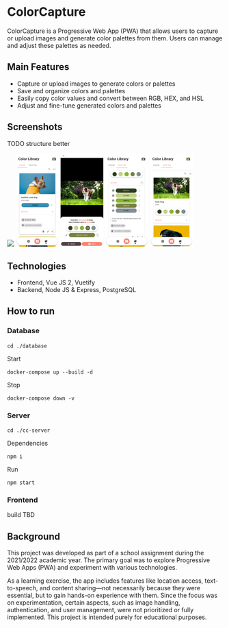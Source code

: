# ColorCapture
ColorCapture is a Progressive Web App (PWA) that allows users to capture or upload images and generate color palettes from them. Users can manage and adjust these palettes as needed.

## Main Features
* Capture or upload images to generate colors or palettes
* Save and organize colors and palettes
* Easily copy color values and convert between RGB, HEX, and HSL
* Adjust and fine-tune generated colors and palettes

## Screenshots
TODO structure better
<div>
   <img src="https://github.com/siyusun02/ColorCapture/blob/main/screenshots/color-create.png.png?raw=true" width="20%" />
   <img src="https://github.com/siyusun02/ColorCapture/blob/main/screenshots/color-lib.png?raw=true" width="20%" />
   <img src="https://github.com/siyusun02/ColorCapture/blob/main/screenshots/palette-create.png?raw=true" width="20%" />
   <img src="https://github.com/siyusun02/ColorCapture/blob/main/screenshots/palette-lib-details.png?raw=true" width="20%" />
   <img src="https://github.com/siyusun02/ColorCapture/blob/main/screenshots/palette-lib.png?raw=true" width="20%" />
</div>

## Technologies
* Frontend, Vue JS 2, Vuetify
* Backend, Node JS & Express, PostgreSQL

## How to run
### Database
```
cd ./database
```

Start
```
docker-compose up --build -d
```

Stop
```
docker-compose down -v
```

### Server

```
cd ./cc-server
```

Dependencies

```
npm i
```

Run

```
npm start
```

### Frontend
build TBD

## Background
This project was developed as part of a school assignment during the 2021/2022 academic year. The primary goal was to explore Progressive Web Apps (PWA) and experiment with various technologies.

As a learning exercise, the app includes features like location access, text-to-speech, and content sharing—not necessarily because they were essential, but to gain hands-on experience with them. Since the focus was on experimentation, certain aspects, such as image handling, authentication, and user management, were not prioritized or fully implemented. This project is intended purely for educational purposes.